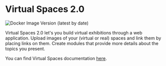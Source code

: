 # Virtual Spaces 2.0

![Docker Image Version (latest by date)](https://img.shields.io/docker/v/digingasu/virtual-spaces?color=yellow&label=Docker%20Hub&sort=date)

Virtual Spaces 2.0 let's you build virtual exhibitions through a web application. Upload images of your (virtual or real) spaces and link them by placing links on them. Create modules that provide more details about the topics you present. 

You can find Virtual Spaces documentation [here](https://diging.atlassian.net/wiki/spaces/VS2D).

